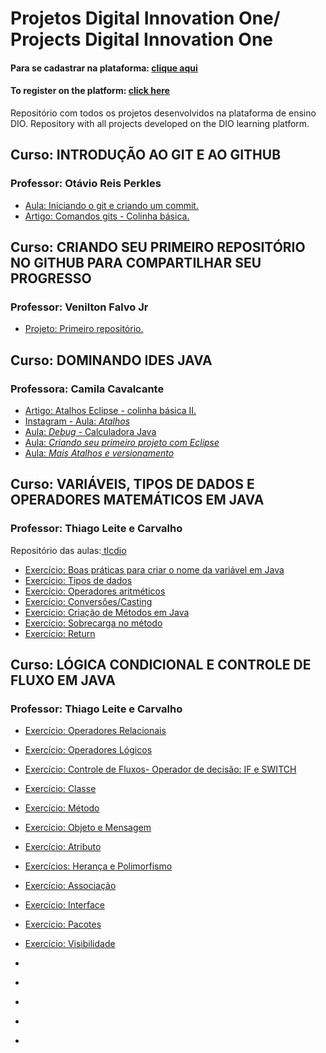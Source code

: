 # Projetos Digital Innovation One/ Projects Digital Innovation One
#### Para se cadastrar na plataforma: [clique aqui](https://dio.me/sign-up?ref=GT89AV3WGV)
#### To register on the platform: [click here](https://dio.me/sign-up?ref=GT89AV3WGV)

Repositório com todos os projetos desenvolvidos na plataforma de ensino DIO.
Repository with all projects developed on the DIO learning platform.

## Curso: INTRODUÇÃO AO GIT E AO GITHUB
### Professor: Otávio Reis Perkles

* [Aula: Iniciando o git e criando um commit.](https://github.com/claudiadejesusdantas/Projects-Digital_Innovation_One/tree/main/livro-receitas)
* [Artigo: Comandos gits - Colinha básica.](https://www.dio.me/articles/comandos-git-colinha-basica)


## Curso: CRIANDO SEU PRIMEIRO REPOSITÓRIO NO GITHUB PARA COMPARTILHAR SEU PROGRESSO
### Professor: Venilton Falvo Jr

* [Projeto: Primeiro repositório.](https://github.com/claudiadejesusdantas/Projects-Digital_Innovation_One/tree/main/dio-desafio-github-primeiro-repositorio)

## Curso: DOMINANDO IDES JAVA
### Professora: Camila Cavalcante

* [Artigo: Atalhos Eclipse - colinha básica II.](https://www.dio.me/articles/atalhos-eclipse-colinha-basica-ii)
* [Instagram - Aula: *Atalhos*](https://www.instagram.com/p/CfEc-sCAhb_/)
* [Aula: *Debug* - Calculadora Java](https://github.com/claudiadejesusdantas/Projects-Digital_Innovation_One/blob/main/aula-java/primeiro_programa_java/src/br/com/dio/calculadora/Calculadora.java)
* [Aula: *Criando seu primeiro projeto com Eclipse*](https://github.com/claudiadejesusdantas/Projects-Digital_Innovation_One/blob/main/aula-java/primeiro_programa_java/src/br/com/dio/PrimeiroPrograma.java)
* [Aula: *Mais Atalhos e versionamento*](https://github.com/claudiadejesusdantas/mais_atalhos_e_versionamento)

## Curso: VARIÁVEIS, TIPOS DE DADOS E OPERADORES MATEMÁTICOS EM JAVA
### Professor: Thiago Leite e Carvalho
Repositório das aulas:[ tlcdio ](https://github.com/tlcdio?tab=repositories) 

* [Exercício: Boas práticas para criar o nome da variável em Java](https://github.com/claudiadejesusdantas/Projects-Digital_Innovation_One/blob/main/aula-java/aula_intellij/aula_variaveis/src/Exercicios_Variaveis/ExercicioUm_ProfessorThiagoLeite.java)
* [Exercício: Tipos de dados](https://github.com/claudiadejesusdantas/Projects-Digital_Innovation_One/blob/main/aula-java/aula_intellij/aula_variaveis/src/Exercicios_Variaveis/ExercicioDois_ProfessorThiagoLeite.java)
* [Exercício: Operadores aritméticos](https://github.com/claudiadejesusdantas/Projects-Digital_Innovation_One/blob/main/aula-java/aula_intellij/aula_variaveis/src/Exercicios_Variaveis/ExercicioTres_ProfessorThiagoLeite.java)
* [Exercício: Conversões/Casting](https://github.com/claudiadejesusdantas/Projects-Digital_Innovation_One/blob/main/aula-java/aula_intellij/aula_variaveis/src/Exercicios_Variaveis/ExercicioQuatro_ProfessorThiagoLeite.java)
* [Exercício: Criação de Métodos em Java](https://github.com/claudiadejesusdantas/Projects-Digital_Innovation_One/tree/main/aula-java/aula_intellij/Metodos_Java_Dio/src)
* [Exercício: Sobrecarga no método](https://github.com/claudiadejesusdantas/Projects-Digital_Innovation_One/tree/main/aula-java/aula_intellij/sobrecarga_Java_Dio/src)
* [Exercício: Return](https://github.com/claudiadejesusdantas/Projects-Digital_Innovation_One/tree/main/aula-java/aula_intellij/return_Java_Dio/src)


## Curso: LÓGICA CONDICIONAL E CONTROLE DE FLUXO EM JAVA
### Professor: Thiago Leite e Carvalho

* [Exercício: Operadores Relacionais](https://github.com/claudiadejesusdantas/Projects-Digital_Innovation_One/tree/main/aula-java/aula_intellij/operadoresRelacionais/src)
* [Exercício: Operadores Lógicos](https://github.com/claudiadejesusdantas/Projects-Digital_Innovation_One/tree/main/aula-java/aula_intellij/operadoresLogicos)
* [Exercício: Controle de Fluxos- Operador de decisão: IF e SWITCH](https://github.com/claudiadejesusdantas/Projects-Digital_Innovation_One/tree/main/aula-java/aula_intellij/controleDeFluxo)
* [Exercício: Classe](https://github.com/claudiadejesusdantas/Projects-Digital_Innovation_One/tree/main/aula-poo/POO/src/classe)
* [Exercício: Método](https://github.com/claudiadejesusdantas/Projects-Digital_Innovation_One/tree/main/aula-poo/POO/src/metodo)
* [Exercício: Objeto e Mensagem](https://github.com/claudiadejesusdantas/Projects-Digital_Innovation_One/tree/main/aula-poo/POO/src/objetoEmensagem)
* [Exercício: Atributo](https://github.com/claudiadejesusdantas/Projects-Digital_Innovation_One/tree/main/aula-poo/POO/src/atributo)
* [Exercícios: Herança e Polimorfismo](https://github.com/claudiadejesusdantas/Projects-Digital_Innovation_One/tree/main/aula-poo/POO)
* [Exercício: Associação](https://github.com/claudiadejesusdantas/Projects-Digital_Innovation_One/tree/main/aula-poo/POO-2/associacao)
* [Exercício: Interface](https://github.com/claudiadejesusdantas/Projects-Digital_Innovation_One/tree/main/aula-poo/POO-2/interface)
* [Exercício: Pacotes](https://github.com/claudiadejesusdantas/Projects-Digital_Innovation_One/tree/main/aula-poo/POO-2/pacotes)
* [Exercício: Visibilidade](https://github.com/claudiadejesusdantas/Projects-Digital_Innovation_One/tree/main/aula-poo/POO-2/visibilidade)



* []()
* []()
* []()
* []()
* []()

